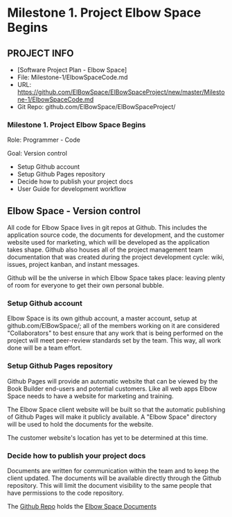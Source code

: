 # Milestone 1. Project Elbow Space Begins


## PROJECT INFO

* [Software Project Plan - Elbow Space]
* File: Milestone-1/ElbowSpaceCode.md
* URL: https://github.com/ElBowSpace/ElBowSpaceProject/new/master/Milestone-1/ElbowSpaceCode.md
* Git Repo: github.com/ElBowSpace/ElBowSpaceProject/


### Milestone 1. Project Elbow Space Begins


Role: Programmer - Code

Goal: Version control

* Setup Github account
* Setup Github Pages repository
* Decide how to publish your project docs
* User Guide for development workflow



## Elbow Space - Version control

All code for Elbow Space lives in git repos at Github. This includes the application 
source code, the documents for development, and the customer website used for marketing, 
which will be developed as the application takes shape.
Github also houses all of the project management team documentation that was created during
the project development cycle: wiki, issues, project kanban, and instant messages.

Github will be the universe in which Elbow Space takes place: leaving plenty of room for everyone to get their own personal bubble.


### Setup Github account

Elbow Space is its own github account, a master account, setup at github.com/ElBowSpace/; all of the members working on it are considered "Collaborators" to 
best ensure that any work that is being performed on the project will meet peer-review standards set by the team. This way, all work done will be a team effort.


### Setup Github Pages repository

Github Pages will provide an automatic website that can be viewed by the Book Builder 
end-users and potential customers.  Like all web apps Elbow Space needs to have a website
for marketing and training.

The Elbow Space client website will be built so that the automatic publishing of 
Github Pages will make it publicly available.
A "Elbow Space" directory will be used to hold the documents for the website.

The customer website's location has yet to be determined at this time.


### Decide how to publish your project docs

Documents are written for communication within the team and to keep the client updated.
The documents will be available directly through the Github repository.  This will limit
the document visibility to the same people that have permissions to the code repository.

The [Github Repo](https://github.com/ElBowSpace/ElBowSpaceProject/new/master/)
holds the 
[Elbow Space Documents](https://github.com/ElBowSpace/ElBowSpaceProject/new/master/)
